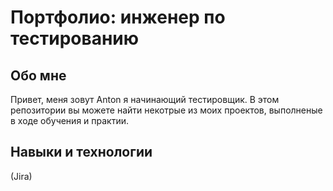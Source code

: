 # Портфолио: инженер по тестированию
## Обо мне
Привет, меня зовут Anton я начинающий тестировщик.
В этом репозитории вы можете найти некотрые из моих проектов, выполненые в ходе обучения и практии.
## Навыки и технологии
(Jira) 
